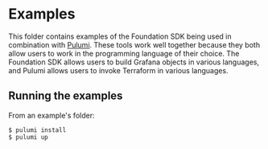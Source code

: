 # Examples

This folder contains examples of the Foundation SDK being used in combination with [Pulumi](https://www.pulumi.com/). These tools work well together because they both allow users to work in the programming language of their choice. The Foundation SDK allows users to build Grafana objects in various languages, and Pulumi allows users to invoke Terraform in various languages.

## Running the examples

From an example's folder:

```console
$ pulumi install
$ pulumi up
```

